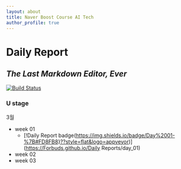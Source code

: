 ```yaml
---
layout: about
title: Naver Boost Course AI Tech
author_profile: true
---
```

# Daily Report
## _The Last Markdown Editor, Ever_


[![Build Status](https://travis-ci.org/joemccann/dillinger.svg?branch=master)](https://travis-ci.org/joemccann/dillinger)

### U stage
3월
- week 01
   - [!Daily Report badge(https://img.shields.io/badge/Day%2001-%7B#FD8FB8}??style=flat&logo=appveyor)](https://Forbuds.github.io/Daily Reports/day_01)
- week 02
- week 03

